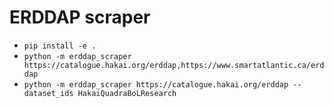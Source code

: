 # ERDDAP scraper

- `pip install -e .`
- `python -m erddap_scraper https://catalogue.hakai.org/erddap,https://www.smartatlantic.ca/erddap`
- `python -m erddap_scraper https://catalogue.hakai.org/erddap --dataset_ids HakaiQuadraBoLResearch`
